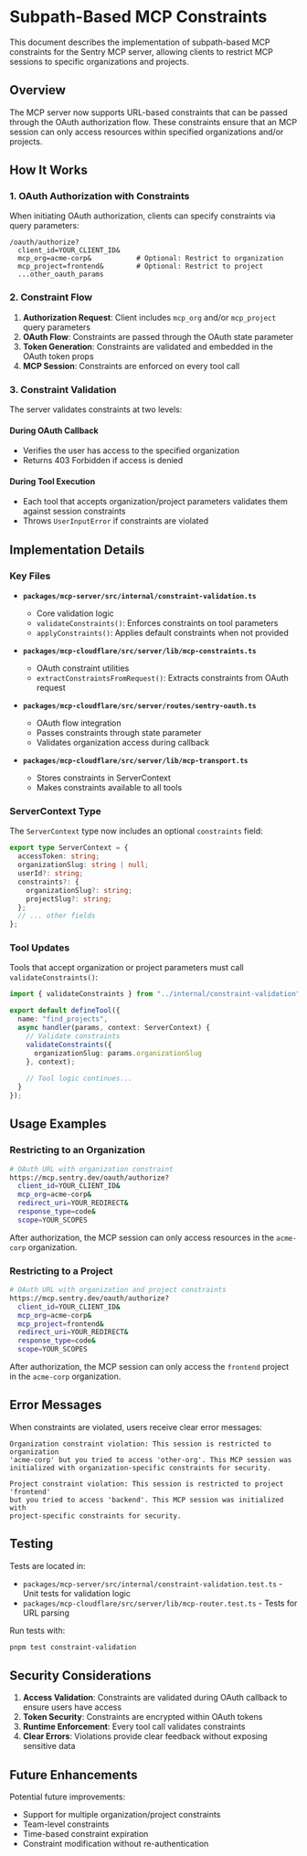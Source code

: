 # Subpath-Based MCP Constraints

This document describes the implementation of subpath-based MCP constraints for the Sentry MCP server, allowing clients to restrict MCP sessions to specific organizations and projects.

## Overview

The MCP server now supports URL-based constraints that can be passed through the OAuth authorization flow. These constraints ensure that an MCP session can only access resources within specified organizations and/or projects.

## How It Works

### 1. OAuth Authorization with Constraints

When initiating OAuth authorization, clients can specify constraints via query parameters:

```
/oauth/authorize?
  client_id=YOUR_CLIENT_ID&
  mcp_org=acme-corp&           # Optional: Restrict to organization
  mcp_project=frontend&        # Optional: Restrict to project  
  ...other_oauth_params
```

### 2. Constraint Flow

1. **Authorization Request**: Client includes `mcp_org` and/or `mcp_project` query parameters
2. **OAuth Flow**: Constraints are passed through the OAuth state parameter
3. **Token Generation**: Constraints are validated and embedded in the OAuth token props
4. **MCP Session**: Constraints are enforced on every tool call

### 3. Constraint Validation

The server validates constraints at two levels:

#### During OAuth Callback
- Verifies the user has access to the specified organization
- Returns 403 Forbidden if access is denied

#### During Tool Execution
- Each tool that accepts organization/project parameters validates them against session constraints
- Throws `UserInputError` if constraints are violated

## Implementation Details

### Key Files

- **`packages/mcp-server/src/internal/constraint-validation.ts`**
  - Core validation logic
  - `validateConstraints()`: Enforces constraints on tool parameters
  - `applyConstraints()`: Applies default constraints when not provided
  
- **`packages/mcp-cloudflare/src/server/lib/mcp-constraints.ts`**
  - OAuth constraint utilities
  - `extractConstraintsFromRequest()`: Extracts constraints from OAuth request
  
- **`packages/mcp-cloudflare/src/server/routes/sentry-oauth.ts`**
  - OAuth flow integration
  - Passes constraints through state parameter
  - Validates organization access during callback

- **`packages/mcp-cloudflare/src/server/lib/mcp-transport.ts`**
  - Stores constraints in ServerContext
  - Makes constraints available to all tools

### ServerContext Type

The `ServerContext` type now includes an optional `constraints` field:

```typescript
export type ServerContext = {
  accessToken: string;
  organizationSlug: string | null;
  userId?: string;
  constraints?: {
    organizationSlug?: string;
    projectSlug?: string;
  };
  // ... other fields
};
```

### Tool Updates

Tools that accept organization or project parameters must call `validateConstraints()`:

```typescript
import { validateConstraints } from "../internal/constraint-validation";

export default defineTool({
  name: "find_projects",
  async handler(params, context: ServerContext) {
    // Validate constraints
    validateConstraints({ 
      organizationSlug: params.organizationSlug 
    }, context);
    
    // Tool logic continues...
  }
});
```

## Usage Examples

### Restricting to an Organization

```bash
# OAuth URL with organization constraint
https://mcp.sentry.dev/oauth/authorize?
  client_id=YOUR_CLIENT_ID&
  mcp_org=acme-corp&
  redirect_uri=YOUR_REDIRECT&
  response_type=code&
  scope=YOUR_SCOPES
```

After authorization, the MCP session can only access resources in the `acme-corp` organization.

### Restricting to a Project

```bash
# OAuth URL with organization and project constraints
https://mcp.sentry.dev/oauth/authorize?
  client_id=YOUR_CLIENT_ID&
  mcp_org=acme-corp&
  mcp_project=frontend&
  redirect_uri=YOUR_REDIRECT&
  response_type=code&
  scope=YOUR_SCOPES
```

After authorization, the MCP session can only access the `frontend` project in the `acme-corp` organization.

## Error Messages

When constraints are violated, users receive clear error messages:

```
Organization constraint violation: This session is restricted to organization 
'acme-corp' but you tried to access 'other-org'. This MCP session was 
initialized with organization-specific constraints for security.
```

```
Project constraint violation: This session is restricted to project 'frontend' 
but you tried to access 'backend'. This MCP session was initialized with 
project-specific constraints for security.
```

## Testing

Tests are located in:
- `packages/mcp-server/src/internal/constraint-validation.test.ts` - Unit tests for validation logic
- `packages/mcp-cloudflare/src/server/lib/mcp-router.test.ts` - Tests for URL parsing

Run tests with:
```bash
pnpm test constraint-validation
```

## Security Considerations

1. **Access Validation**: Constraints are validated during OAuth callback to ensure users have access
2. **Token Security**: Constraints are encrypted within OAuth tokens
3. **Runtime Enforcement**: Every tool call validates constraints
4. **Clear Errors**: Violations provide clear feedback without exposing sensitive data

## Future Enhancements

Potential future improvements:
- Support for multiple organization/project constraints
- Team-level constraints
- Time-based constraint expiration
- Constraint modification without re-authentication